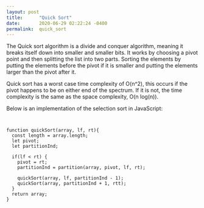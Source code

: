 ```yaml
---
layout: post
title:      "Quick Sort"
date:       2020-06-29 02:22:24 -0400
permalink:  quick_sort
---
```



The Quick sort algorithm is a divide and conquer algorithm, meaning it breaks itself down into smaller and smaller bits. It works by choosing a pivot point and then splitting the list into two parts. Sorting the elements by putting the elements before the pivot if it is smaller and putting the elements larger than the pivot after it.

Quick sort has a worst case time complexity of O(n^2), this occurs if the pivot happens to be on either end of the spectrum. If it is not, the time complexity is the same as the space complexity,  O(n log(n)).


Below is an implementation of the selection sort in JavaScript:


```


function quickSort(array, lf, rt){
  const length = array.length; 
  let pivot;
  let partitionInd;

  if(lf < rt) {
    pivot = rt;
    partitionInd = partition(array, pivot, lf, rt);
    
    quickSort(array, lf, partitionInd - 1);
    quickSort(array, partitionInd + 1, rtt);
  }
  return array;
}
```

